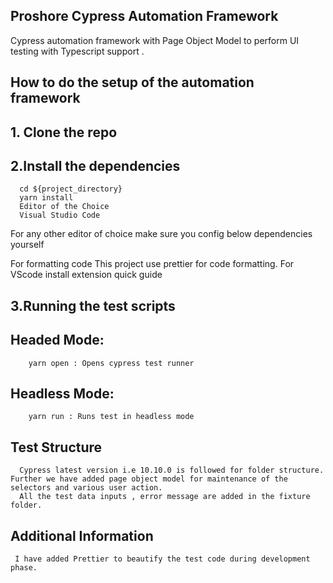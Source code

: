 ## Proshore Cypress Automation Framework

Cypress automation framework with Page Object Model to perform UI testing with Typescript support .

## How to do the setup of the automation framework

## 1. Clone the repo

## 2.Install the dependencies

      cd ${project_directory}
      yarn install
      Editor of the Choice
      Visual Studio Code

For any other editor of choice make sure you config below dependencies yourself

For formatting code This project use prettier for code formatting. For VScode install extension quick guide

## 3.Running the test scripts

## Headed Mode:

        yarn open : Opens cypress test runner

## Headless Mode:

        yarn run : Runs test in headless mode

## Test Structure

      Cypress latest version i.e 10.10.0 is followed for folder structure. Further we have added page object model for maintenance of the selectors and various user action.
      All the test data inputs , error message are added in the fixture folder.

## Additional Information

     I have added Prettier to beautify the test code during development phase.

